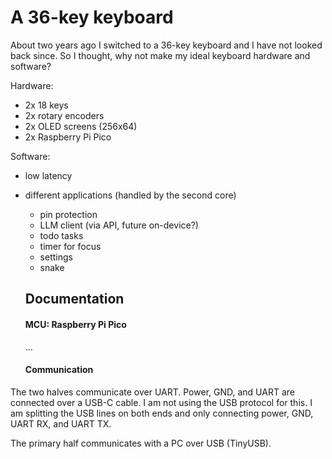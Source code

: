 # A 36-key keyboard

About two years ago I switched to a 36-key keyboard and I have not looked back since. So I thought, why not make my ideal keyboard hardware and software?

Hardware:

- 2x 18 keys
- 2x rotary encoders
- 2x OLED screens (256x64)
- 2x Raspberry Pi Pico

Software:

- low latency
- different applications (handled by the second core)
  - pin protection
  - LLM client (via API, future on-device?)
  - todo tasks
  - timer for focus
  - settings
  - snake


  ## Documentation

  #### MCU: Raspberry Pi Pico
  ...

  #### Communication
The two halves communicate over UART. Power, GND, and UART are connected over a USB-C cable. I am not using the USB protocol for this. I am splitting the USB lines on both ends and only connecting power, GND, UART RX, and UART TX.

The primary half communicates with a PC over USB (TinyUSB).
